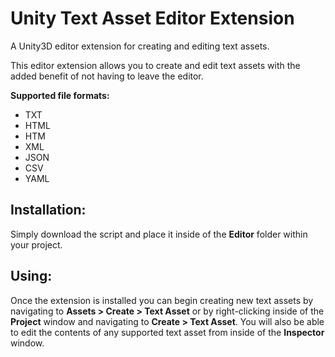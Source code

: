 # Unity Text Asset Editor Extension
A Unity3D editor extension for creating and editing text assets.

This editor extension allows you to create and edit text assets with the added benefit of not having to leave the editor.

**Supported file formats:**
* TXT
* HTML
* HTM
* XML
* JSON
* CSV
* YAML

## Installation:

Simply download the script and place it inside of the **Editor** folder within your project.

## Using:

Once the extension is installed you can begin creating new text assets by navigating to **Assets > Create > Text Asset** or by right-clicking inside of the **Project** window and navigating to **Create > Text Asset**. You will also be able to edit the contents of any supported text asset from inside of the **Inspector** window.
